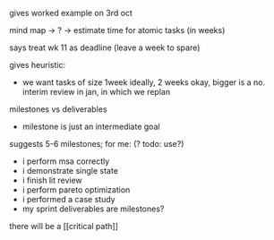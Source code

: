 gives worked example on 3rd oct

mind map -> ? -> estimate time for atomic tasks (in weeks)

says treat wk 11 as deadline (leave a week to spare)

gives heuristic:
- we want tasks of size 1week ideally, 2 weeks okay, bigger is a no.
interim review in jan, in which we replan

milestones vs deliverables
- milestone is just an intermediate goal

suggests 5-6 milestones; for me: (? todo: use?)
- i perform msa correctly
- i demonstrate single state
- i finish lit review
- i perform pareto optimization
- i performed a case study
- my sprint deliverables are milestones?

there will be a [[critical path]]


